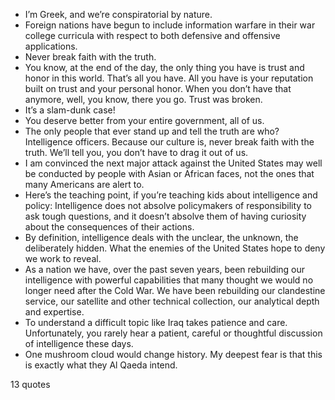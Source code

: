  - I’m Greek, and we’re conspiratorial by nature.
 - Foreign nations have begun to include information warfare in their war college curricula with respect to both defensive and offensive applications.
 - Never break faith with the truth.
 - You know, at the end of the day, the only thing you have is trust and honor in this world. That’s all you have. All you have is your reputation built on trust and your personal honor. When you don’t have that anymore, well, you know, there you go. Trust was broken.
 - It’s a slam-dunk case!
 - You deserve better from your entire government, all of us.
 - The only people that ever stand up and tell the truth are who? Intelligence officers. Because our culture is, never break faith with the truth. We’ll tell you, you don’t have to drag it out of us.
 - I am convinced the next major attack against the United States may well be conducted by people with Asian or African faces, not the ones that many Americans are alert to.
 - Here’s the teaching point, if you’re teaching kids about intelligence and policy: Intelligence does not absolve policymakers of responsibility to ask tough questions, and it doesn’t absolve them of having curiosity about the consequences of their actions.
 - By definition, intelligence deals with the unclear, the unknown, the deliberately hidden. What the enemies of the United States hope to deny we work to reveal.
 - As a nation we have, over the past seven years, been rebuilding our intelligence with powerful capabilities that many thought we would no longer need after the Cold War. We have been rebuilding our clandestine service, our satellite and other technical collection, our analytical depth and expertise.
 - To understand a difficult topic like Iraq takes patience and care. Unfortunately, you rarely hear a patient, careful or thoughtful discussion of intelligence these days.
 - One mushroom cloud would change history. My deepest fear is that this is exactly what they Al Qaeda intend.

13 quotes